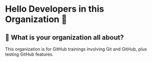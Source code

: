 # Hello Developers in this Organization 👋

## 🧙 What is your organization all about?
This organization is for GitHub trainings involving Git and GitHub, plus testing GitHub features.

<!--
**Here are some ideas to get you started:**

 Contribution guidelines - how can the community get involved?
👩‍💻 Useful resources - where can the community find your docs? Is there anything else the community should know?
🍿 Fun facts - what does your team eat for breakfast?
 Remember, you can do mighty things with the power of [Markdown](https://docs.github.com/github/writing-on-github/getting-started-with-writing-and-formatting-on-github/basic-writing-and-formatting-syntax)
-->
